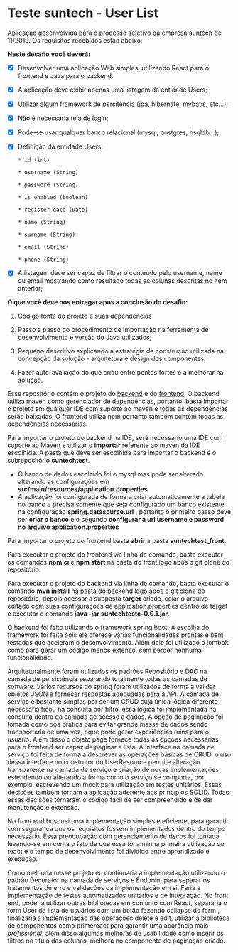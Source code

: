 # Teste suntech - User List

Aplicação desenvolvida para o processo seletivo da empresa suntech de 11/2019. Os requisitos recebidos estão abaixo:


**Neste desafio você deverá:**

- [x] Desenvolver uma aplicação Web simples, utilizando React para o frontend e Java para o backend.

- [x] A aplicação deve exibir apenas uma listagem da entidade Users;

- [x] Utilizar algum framework de persitência (jpa, hibernate, mybatis, etc...);

- [x] Não é necessária tela de login;

- [x] Pode-se usar qualquer banco relacional (mysql, postgres, hsqldb...);

- [x] Definição da entidade Users:

      * id (int)

      * username (String)

      * password (String)

      * is_enabled (boolean)

      * register_date (Date)

      * name (String)

      * surname (String)

      * email (String)

      * phone (String)

- [x] A listagem deve ser capaz de filtrar o conteúdo pelo username, name ou email mostrando como resultado todas as colunas descritas no item anterior;



**O que você deve nos entregar após a conclusão do desafio:**

1) Código fonte do projeto e suas dependências

2) Passo a passo do procedimento de importação na ferramenta de desenvolvimento e versão do Java utilizados;

3) Pequeno descritivo explicando a estratégia de construção utilizada na concepção da solução - arquitetura e design dos componentes;

4) Fazer auto-avaliação do que criou entre pontos fortes e a melhorar na solução.

Esse repositório contém o projeto do [backend](https://github.com/jailsonnt/suntechtest/tree/master/suntechtest) e do [frontend](https://github.com/jailsonnt/suntechtest/tree/master/suntechtest_front). O backend utiliza maven como gerenciador de dependências, portanto, basta importar o projeto em qualquer IDE com suporte ao maven e todas as dependências serão baixadas. O frontend utiliza npm portanto também contém todas as dependências necessárias.

Para importar o projeto do backend na IDE, será necessário uma IDE com suporte ao Maven e utilizar o **importar** referente ao maven da IDE escolhida. A pasta que deve ser escolhida para importar o backend é o subrepositório **suntechtest**.

-   O banco de dados escolhido foi o mysql mas pode ser alterado alterando as configurações em **src/main/resources/application.properties**
-   A aplicação foi configurada de forma a criar automaticamente a tabela no banco e precisa somente que seja configurado um banco existente na configuração **spring.datasource.url** , portanto o primeiro passo deve ser **criar o banco** e o segundo **configurar a url username e password no arquivo application.properties**

Para importar o projeto do frontend basta **abrir** a pasta **suntechtest_front**.

Para executar o projeto do frontend via linha de comando, basta executar os comandos **npm ci** e **npm start** na pasta do front logo após o git clone do repositório.

Para executar o projeto do backend via linha de comando, basta executar o comando **mvn install** na pasta do backend logo após o git clone do repositório, depois acessar a subpasta **target** criada, colar o arquivo editado com suas configurações de application.properties dentro de target e executar o comando **java -jar suntechteste-0.0.1.jar**.

O backend foi feito utilizando o framework spring boot. A escolha do framework foi feita pois ele oferece várias funcionalidades prontas e bem testadas  que aceleram o desenvolvimento. Além dele foi utilizado o lombok como para gerar um código menos extenso, sem perder nenhuma funcionalidade.

Arquiteturalmente foram utilizados os padrões Repositório e DAO na camada de persistência separando totalmente todas as camadas de software. Vários recursos do spring foram utilizados de forma a validar objetos JSON e fornecer respostas adequadas para a API. A camada de serviço é bastante simples por ser um CRUD cuja única lógica diferente necessária ficou na consulta por filtro, essa lógica foi implementada na consulta dentro da camada de acesso a dados. A opção de paginação foi tomada como boa prática para evitar grande massa de dados sendo transportada de uma vez, oque pode gerar experiências ruins para o usuário. Além disso o objeto page fornece todas as opções necessárias para o frontend ser capaz de paginar a lista.
A Interface na camada de serviço foi feita de forma a descrever as operações básicas de CRUD, o uso dessa interface no construtor do UserResource permite alteração transparente na camada de serviço e criação de novas implementações estendendo ou alterando a forma como o serviço se comporta, por exemplo, escrevendo um mock para utilização em testes unitários. Essas decisões também tornam a aplicação aderente aos princípios SOLID.
Todas essas decisões tornaram o código fácil de ser compreendido e de dar manutenção e extensão.

No front end busquei uma implementação simples e eficiente, para garantir com segurança que os requisitos fossem implementados dentro do tempo necessário. Essa preocupação com gerenciamento de riscos foi tomada levando-se em conta o fato de que essa foi a minha primeira utilização do react e o tempo de desenvolvimento foi dividido entre aprendizado e execução.

Como melhoria nesse projeto eu continuaria a implementação utilizando o padrão Decorator na camada de serviços e Endpoint para separar os tratamentos de erro e validações da implementação em si.
Faria a implementação de testes automatizados unitários e de integração.
No front end, poderia utilizar outras bibliotecas em conjunto com React, separaria o form User da lista de usuários com um botão fazendo collapse do form , finalizaria a implementação das operações delete e edit, utilizar a biblioteca de componentes como primereact para garantir uma aparência mais *profissional*, além disso algumas melhoras de usabilidade como inserir os filtros no título das colunas, melhora no componente de paginação criado.   


